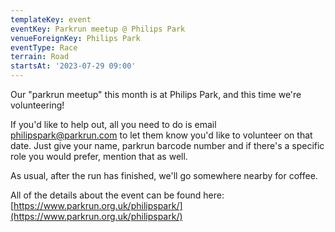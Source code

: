 ```yaml
---
templateKey: event
eventKey: Parkrun meetup @ Philips Park
venueForeignKey: Philips Park
eventType: Race
terrain: Road
startsAt: '2023-07-29 09:00'
---
```

Our "parkrun meetup" this month is at Philips Park, and this time we're volunteering!

If you'd like to help out, all you need to do is email philipspark@parkrun.com to let them know you'd like to volunteer on that date. Just give your name, parkrun barcode number and if there's a specific role you would prefer, mention that as well.

As usual, after the run has finished, we'll go somewhere nearby for coffee.

All of the details about the event can be found here: [https://www.parkrun.org.uk/philipspark/](https://www.parkrun.org.uk/philipspark/)